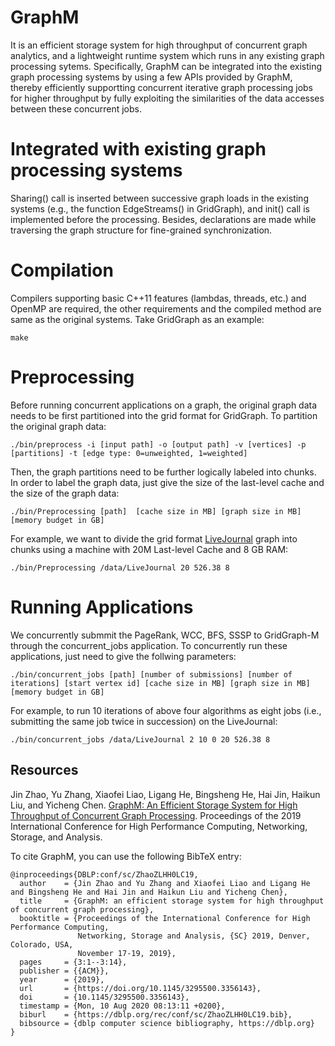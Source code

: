 # GraphM
It is an efficient storage system for high throughput of concurrent graph analytics, and a lightweight runtime system which runs in any existing graph processing sytems. Specifically, GraphM can be integrated into the existing graph processing systems by using a few APIs provided by GraphM, thereby efficiently supportting concurrent iterative graph processing jobs for higher throughput by fully exploiting the similarities of the data accesses between these concurrent jobs.

# Integrated with existing graph processing systems
Sharing() call is inserted between successive graph loads in the existing systems (e.g., the function EdgeStreams() in GridGraph), and init() call is implemented before the processing. Besides, declarations are made while traversing the graph structure for fine-grained synchronization.

# Compilation
Compilers supporting basic C++11 features (lambdas, threads, etc.) and OpenMP are required, the other requirements and the compiled method are same as the original systems. Take GridGraph as an example:
```
make
```
# Preprocessing
Before running concurrent applications on a graph, the original graph data needs to be first partitioned into the grid format for GridGraph. To partition the original graph data:
```
./bin/preprocess -i [input path] -o [output path] -v [vertices] -p [partitions] -t [edge type: 0=unweighted, 1=weighted]
```
Then, the graph partitions need to be further logically labeled into chunks. In order to label the graph data, just give the size of the last-level cache and the size of the graph data:
```
./bin/Preprocessing [path]  [cache size in MB] [graph size in MB] [memory budget in GB]
```
For example, we want to divide the grid format [LiveJournal](http://snap.stanford.edu/data/soc-LiveJournal1.html) graph into chunks using a machine with 20M Last-level Cache and 8 GB RAM:
```
./bin/Preprocessing /data/LiveJournal 20 526.38 8
```

# Running Applications
We concurrently submmit the PageRank, WCC, BFS, SSSP to GridGraph-M through the concurrent_jobs application. To concurrently run these applications, just need to give the follwing parameters:
```
./bin/concurrent_jobs [path] [number of submissions] [number of iterations] [start vertex id] [cache size in MB] [graph size in MB] [memory budget in GB]
```
For example, to run 10 iterations of above four algorithms as eight jobs (i.e., submitting the same job twice in succession) on the LiveJournal:
```
./bin/concurrent_jobs /data/LiveJournal 2 10 0 20 526.38 8
```

## Resources
Jin Zhao, Yu Zhang, Xiaofei Liao, Ligang He, Bingsheng He, Hai Jin, Haikun Liu, and Yicheng Chen. [GraphM: An Efficient Storage System for High Throughput of Concurrent Graph Processing](https://dl.acm.org/doi/10.1145/3295500.3356143). Proceedings of the 2019 International Conference for High Performance Computing, Networking, Storage, and Analysis.

To cite GraphM, you can use the following BibTeX entry:
```
@inproceedings{DBLP:conf/sc/ZhaoZLHH0LC19,
  author    = {Jin Zhao and Yu Zhang and Xiaofei Liao and Ligang He and Bingsheng He and Hai Jin and Haikun Liu and Yicheng Chen},
  title     = {GraphM: an efficient storage system for high throughput of concurrent graph processing},
  booktitle = {Proceedings of the International Conference for High Performance Computing,
               Networking, Storage and Analysis, {SC} 2019, Denver, Colorado, USA,
               November 17-19, 2019},
  pages     = {3:1--3:14},
  publisher = {{ACM}},
  year      = {2019},
  url       = {https://doi.org/10.1145/3295500.3356143},
  doi       = {10.1145/3295500.3356143},
  timestamp = {Mon, 10 Aug 2020 08:13:11 +0200},
  biburl    = {https://dblp.org/rec/conf/sc/ZhaoZLHH0LC19.bib},
  bibsource = {dblp computer science bibliography, https://dblp.org}
}
```

